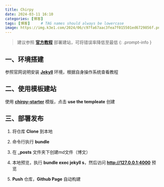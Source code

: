 ```yaml
---
title: Chirpy
date: 2024-03-11 16:10
categories: [博客]
tags: [博客]     # TAG names should always be lowercase
image: https://img.k3e1.com/2024/06/c97fa67aac3fea7f015501ed6729856f.png
---
```


> 建议参照 [**官方教程**](https://chirpy.cotes.page/categories/tutorial/) 部署建站，可将错误率降低至最低
{: .prompt-info }


## 一、环境搭建

参照官网说明安装 [**Jekyll**](https://jekyllrb.com/docs/installation/) 环境，根据自身操作系统查看教程  

## 二、使用模板建站

使用 [**chirpy-starter**](https://github.com/cotes2020/chirpy-starter) 模版，点击 **use the templeate** 创建  

## 三、部署发布

1. 将仓库 **Clone** 到本地 

2. 命令行执行 **bundle** 

3. 在 **_posts** 文件夹下创建md文件（博文）

4. 本地预览，执行 **bundle exec jekyll s**，然后访问  **<http://127.0.0.1:4000>**  预览 

5. **Push** 仓库，**Github Page** 自动构建 

